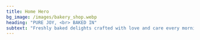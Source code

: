 ```yaml
---
title: Home Hero
bg_image: /images/bakery_shop.webp
heading: "PURE JOY, <br> BAKED IN"
subtext: "Freshly baked delights crafted with love and care every morning. From warm loaves to sweet pastries, all rooted from our passion for life."
---
```

